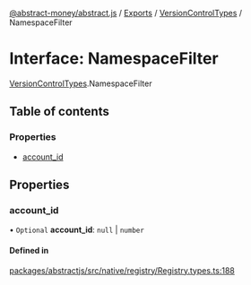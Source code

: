 [@abstract-money/abstract.js](../README.md) / [Exports](../modules.md) / [VersionControlTypes](../modules/VersionControlTypes.md) / NamespaceFilter

# Interface: NamespaceFilter

[VersionControlTypes](../modules/VersionControlTypes.md).NamespaceFilter

## Table of contents

### Properties

- [account\_id](VersionControlTypes.NamespaceFilter.md#account_id)

## Properties

### account\_id

• `Optional` **account\_id**: ``null`` \| `number`

#### Defined in

[packages/abstractjs/src/native/registry/Registry.types.ts:188](https://github.com/AbstractSDK/frontend/blob/07410073/packages/abstractjs/src/native/registry/Registry.types.ts#L188)
